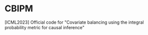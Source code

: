 # CBIPM
[ICML2023] Official code for "Covariate balancing using the integral probability metric for causal inference"
